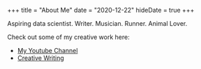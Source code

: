 +++
title = "About Me"
date = "2020-12-22"
hideDate = true
+++


Aspiring data scientist. Writer. Musician. Runner. Animal Lover. 



Check out some of my creative work here:
* [My Youtube Channel](https://www.youtube.com/channel/UC4TH7cZ8zP1-oK4_URPslNA)
* [Creative Writing](https://archiveofourown.org/users/KatJumpedOverTheMoon)
<!-- * [Organization 1](https://example.com) -->


